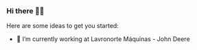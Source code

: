### Hi there :surfing_man:

Here are some ideas to get you started:

- 🔭 I’m currently working at Lavronorte Máquinas - John Deere


